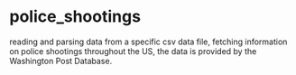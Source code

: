 # police_shootings
reading and parsing data from a specific csv data file, 
fetching information on police shootings throughout the US, 
the data is provided by the Washington Post Database.
